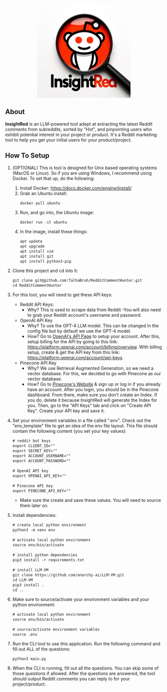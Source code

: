 <p align="center">
  <img width="300" src="./assets/logo.png">
</p>

## About

**InsightRed** is an LLM-powered tool adept at extracting the latest Reddit comments from subreddits, sorted by "Hot", and pinpointing users who exhibit potential interest in your project or product. It's a Reddit marketing tool to help you get your initial users for your product/project.


## How To Setup

1. (OPTIONAL) This is tool is designed for Unix based operating systems (MacOS or Linux). So if you are using Windows, I recommend using Docker. To set that up, do the following:

   1. Install Docker: https://docs.docker.com/engine/install/
   2. Grab an Ubuntu install:
      ```
      docker pull ubuntu
      ```
   3. Run, and go into, the Ubuntu image:
      ```
      docker run -it ubuntu
      ```
   4. In the image, install these things:
      ```
      apt update
      apt upgrade
      apt install vim
      apt install git
      apt install python3-pip
      ```

2. Clone this project and cd into it:

   ```
   git clone git@github.com:TalhaBruh/RedditCommentHunter.git
   cd RedditCommentHunter
   ```

3. For this tool, you will need to get these API keys:

   - Reddit API Keys:
     - Why? This is used to scrape data from Reddit
     -You will also need to grab your Reddit account's username and password.
   - OpenAI API Key
     - Why? To use the GPT-4 LLM model. This can be changed in the config file but by default we use the GPT-4 model.
     - How? Go to [OpenAI's API Page](https://openai.com/blog/openai-api) to setup your account. After this, setup billing for the API by going to this link: https://platform.openai.com/account/billing/overview. With billing setup, create & get the API key from this link: https://platform.openai.com/account/api-keys.
   - Pinecone API Key
     - Why? We use Retrieval Augmented Generation, so we need a vector database. For this, we decided to go with Pinecone as our vector database.
     - How? Go to [Pinecone's Website](https://www.pinecone.io/) & sign up or log in if you already have an account. After you login, you should be in the Pinecone dashboard. From there, make sure you don't create an Index. If you do, delete it because InsightRed will generate the Index for you. Then, go to the "API Keys" tab and click on "Create API Key". Create your API key and save it.

4. Set your environment variables in a file called ".env". Check out the "env_template" file to get an idea of the env file layout. This file should contain the following content (you set your key values):

   ```
   # reddit bot keys
   export CLIENT_ID=""
   export SECRET_KEY=""
   export ACCOUNT_USERNAME=""
   export ACCOUNT_PASSWORD=""

   # OpenAI API key
   export OPENAI_API_KEY=""

   # Pinecone API key
   export PINECONE_API_KEY=""
   ```

   - Make sure the create and save these values. You will need to source them later on.

5. Install dependencies:

   ```
   # create local python environment
   python3 -m venv env

   # activate local python environment
   source env/bin/activate

   # install python dependencies
   pip3 install -r requirements.txt

   # install LLM-VM
   git clone https://github.com/anarchy-ai/LLM-VM.git
   cd LLM-VM
   pip3 install .
   cd ..
   ```

6. Make sure to source/activate your environment variables and your python environment:

   ```
   # activate local python environment
   source env/bin/activate

   # source/activate environment variables
   source .env
   ```

7. Run the CLI tool to use this application. Run the following command and fill out ALL of the questions:

   ```
   python3 main.py
   ```

8. When the CLI is running, fill out all the questions. You can skip some of those questions if allowed. After the questions are answered, the tool should output Reddit comments you can reply to for your project/product.

